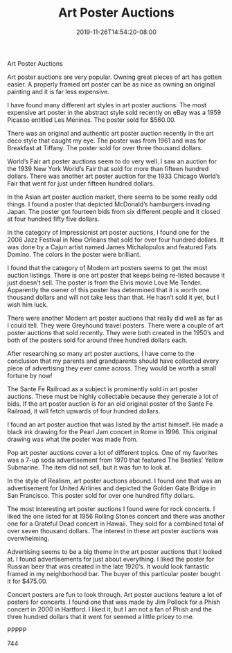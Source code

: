 ﻿---
title: "Art Poster Auctions"
date: 2019-11-26T14:54:20-08:00
description: "Art Auctions Tips for Web Success"
featured_image: "/images/Art Auctions.jpg"
tags: ["Art Auctions"]
---

Art Poster Auctions 

Art poster auctions are very popular.  Owning great pieces of art has gotten easier.  A properly framed art poster can be as nice as owning an original painting and it is far less expensive.

I have found many different art styles in art poster auctions.  The most expensive art poster in the abstract style sold recently on eBay was a 1959 Picasso entitled Les Menines.  The poster sold for $560.00.

There was an original and authentic art poster auction recently in the art deco style that caught my eye.  The poster was from 1961 and was for Breakfast at Tiffany.  The poster sold for over three thousand dollars.

World’s Fair art poster auctions seem to do very well.  I saw an auction for the 1939 New York World’s Fair that sold for more than fifteen hundred dollars.  There was another art poster auction for the 1933 Chicago World’s Fair that went for just under fifteen hundred dollars.

In the Asian art poster auction market, there seems to be some really odd things.  I found a poster that depicted McDonald’s hamburgers invading Japan.  The poster got fourteen bids from six different people and it closed at four hundred fifty five dollars.

In the category of Impressionist art poster auctions, I found one for the 2006 Jazz Festival in New Orleans that sold for over four hundred dollars.  It was done by a Cajun artist named James Michalopulos and featured Fats Domino.  The colors in the poster were brilliant.

I found that the category of Modern art posters seems to get the most auction listings.  There is one art poster that keeps being re-listed because it just doesn’t sell.  The poster is from the Elvis movie Love Me Tender.  Apparently the owner of this poster has determined that it is worth one thousand dollars and will not take less than that.  He hasn’t sold it yet, but I wish him luck.

There were another Modern art poster auctions that really did well as far as I could tell.  They were Greyhound travel posters.  There were a couple of art poster auctions that sold recently.  They were both created in the 1950’s and both of the posters sold for around three hundred dollars each.

After researching so many art poster auctions, I have come to the conclusion that my parents and grandparents should have collected every piece of advertising they ever came across.  They would be worth a small fortune by now! 

The Sante Fe Railroad as a subject is prominently sold in art poster auctions.  These must be highly collectable because they generate a lot of bids.  If the art poster auction is for an old original poster of the Sante Fe Railroad, it will fetch upwards of four hundred dollars.

I found an art poster auction that was listed by the artist himself.  He made a black ink drawing for the Pearl Jam concert in Rome in 1996.  This original drawing was what the poster was made from.

Pop art poster auctions cover a lot of different topics.  One of my favorites was a 7-up soda advertisement from 1970 that featured The Beatles’ Yellow Submarine.  The item did not sell, but it was fun to look at.

In the style of Realism, art poster auctions abound.  I found one that was an advertisement for United Airlines and depicted the Golden Gate Bridge in San Francisco.  This poster sold for over one hundred fifty dollars.

The most interesting art poster auctions I found were for rock concerts.  I liked the one listed for at 1956 Rolling Stones concert and there was another one for a Grateful Dead concert in Hawaii.  They sold for a combined total of over seven thousand dollars.  The interest in these art poster auctions was overwhelming.

Advertising seems to be a big theme in the art poster auctions that I looked at.  I found advertisements for just about everything.  I liked the poster for Russian beer that was created in the late 1920’s.  It would look fantastic framed in my neighborhood bar.  The buyer of this particular poster bought it for $475.00.

Concert posters are fun to look through.  Art poster auctions feature a lot of posters for concerts.  I found one that was made by Jim Pollock for a Phish concert in 2000 in Hartford.  I liked it, but I am not a fan of Phish and the three hundred dollars that it went for seemed a little pricey to me.

PPPPP

744

